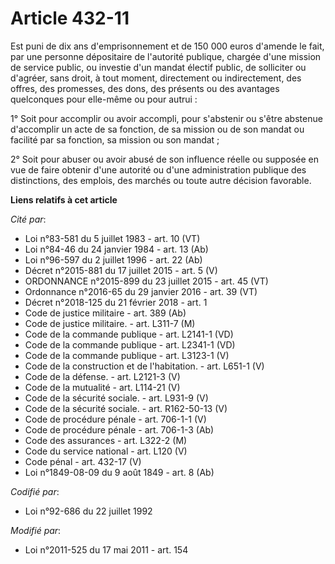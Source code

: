 # Article 432-11

Est puni de dix ans d'emprisonnement et de 150 000 euros d'amende le fait, par une personne dépositaire de l'autorité
publique, chargée d'une mission de service public, ou investie d'un mandat électif public, de solliciter ou d'agréer, sans
droit, à tout moment, directement ou indirectement, des offres, des promesses, des dons, des présents ou des avantages
quelconques pour elle-même ou pour autrui :

1° Soit pour accomplir ou avoir accompli, pour s'abstenir ou s'être abstenue d'accomplir   un acte de sa fonction, de sa
mission ou de son mandat ou facilité par sa fonction, sa mission ou son mandat ;

2° Soit pour abuser ou avoir abusé  de son influence réelle ou supposée en vue de faire obtenir d'une autorité ou d'une
administration publique des distinctions, des emplois, des marchés ou toute autre décision favorable.

**Liens relatifs à cet article**

_Cité par_:

  - Loi n°83-581 du 5 juillet 1983 - art. 10 (VT)
  - Loi n°84-46 du 24 janvier 1984 - art. 13 (Ab)
  - Loi n°96-597 du 2 juillet 1996 - art. 22 (Ab)
  - Décret n°2015-881 du 17 juillet 2015 - art. 5 (V)
  - ORDONNANCE n°2015-899 du 23 juillet 2015 - art. 45 (VT)
  - Ordonnance n°2016-65 du 29 janvier 2016 - art. 39 (VT)
  - Décret n°2018-125 du 21 février 2018 - art. 1
  - Code de justice militaire - art. 389 (Ab)
  - Code de justice militaire. - art. L311-7 (M)
  - Code de la commande publique - art. L2141-1 (VD)
  - Code de la commande publique - art. L2341-1 (VD)
  - Code de la commande publique - art. L3123-1 (V)
  - Code de la construction et de l'habitation. - art. L651-1 (V)
  - Code de la défense. - art. L2121-3 (V)
  - Code de la mutualité - art. L114-21 (V)
  - Code de la sécurité sociale. - art. L931-9 (V)
  - Code de la sécurité sociale. - art. R162-50-13 (V)
  - Code de procédure pénale - art. 706-1-1 (V)
  - Code de procédure pénale - art. 706-1-3 (Ab)
  - Code des assurances - art. L322-2 (M)
  - Code du service national - art. L120 (V)
  - Code pénal - art. 432-17 (V)
  - Loi n°1849-08-09 du 9 août 1849 - art. 8 (Ab)

_Codifié par_:

  - Loi n°92-686 du 22 juillet 1992

_Modifié par_:

  - Loi n°2011-525 du 17 mai 2011 - art. 154
